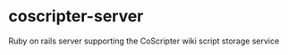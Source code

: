 coscripter-server
=================

Ruby on rails server supporting the CoScripter wiki script storage service